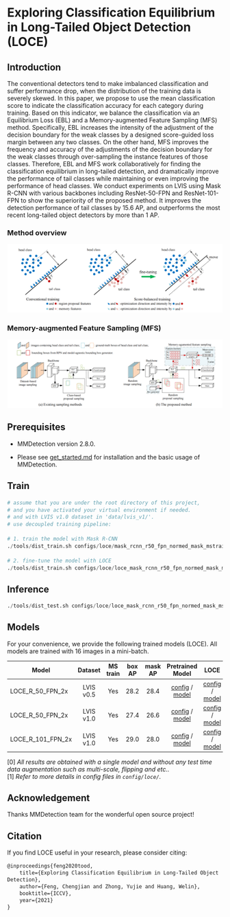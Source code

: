 # Exploring Classification Equilibrium in Long-Tailed Object Detection (LOCE)

## Introduction

The conventional detectors tend to make imbalanced classification and suffer performance drop, when the distribution of the training data is severely skewed. In this paper, we propose to use the mean classification score to indicate the classification accuracy for each category during training. Based on this indicator, we balance the classification via an Equilibrium Loss (EBL) and a Memory-augmented Feature Sampling (MFS) method. Specifically, EBL increases the intensity of the adjustment of the decision boundary for the weak classes by a designed score-guided loss margin between any two classes. On the other hand, MFS improves the frequency and accuracy of the adjustments of the decision boundary for the weak classes through over-sampling the instance features of those classes. Therefore, EBL and MFS work collaboratively for finding the classification equilibrium in long-tailed detection, and dramatically improve the performance of tail classes while maintaining or even improving the performance of head classes. We conduct experiments on LVIS using Mask R-CNN with various backbones including ResNet-50-FPN and ResNet-101-FPN to show the superiority of the proposed method. It improves the detection performance of tail classes by 15.6 AP, and outperforms the most recent long-tailed object detectors by more than 1 AP.
### Method overview
![method overview](resources/LOCE_demonstration.png)

### Memory-augmented Feature Sampling (MFS)
![method overview](resources/MFS.png)

## Prerequisites

- MMDetection version 2.8.0.

- Please see [get_started.md](docs/get_started.md) for installation and the basic usage of MMDetection.

## Train

```python
# assume that you are under the root directory of this project,
# and you have activated your virtual environment if needed.
# and with LVIS v1.0 dataset in 'data/lvis_v1/'.
# use decoupled training pipeline:

# 1. train the model with Mask R-CNN
./tools/dist_train.sh configs/loce/mask_rcnn_r50_fpn_normed_mask_mstrain_2x_lvis_v1.py 4 --validate

# 2. fine-tune the model with LOCE
./tools/dist_train.sh configs/loce/loce_mask_rcnn_r50_fpn_normed_mask_mstrain_2x_lvis_v1.py 4 --validate
```

## Inference

```python
./tools/dist_test.sh configs/loce/loce_mask_rcnn_r50_fpn_normed_mask_mstrain_2x_lvis_v1.py work_dirs/loce_mask_rcnn_r50_fpn_normed_mask_mstrain_2x_lvis_v1/epoch_6.pth 4 --eval bbox segm
```

## Models

For your convenience, we provide the following trained models (LOCE). All models are trained with 16 images in a mini-batch.

Model | Dataset | MS train | box AP | mask AP | Pretrained Model | LOCE
--- |:---:|:---:|:---:|:---:|:---:|:---:
LOCE_R_50_FPN_2x              | LVIS v0.5  | Yes  | 28.2 | 28.4 | [config](configs/loce/mask_rcnn_r50_fpn_normed_mask_mstrain_2x_lvis_v0.5.py) / [model](https://drive.google.com/file/d/16frTka2FqL0ndEtm14VcpJiiIpbvNl__/view?usp=sharing) | [config](configs/loce/loce_mask_rcnn_r50_fpn_normed_mask_mstrain_2x_lvis_v0.5.py) / [model](https://drive.google.com/file/d/11hwgo038D4mE0TXm1j6wD0soJD319KyC/view?usp=sharing)
LOCE_R_50_FPN_2x              | LVIS v1.0  | Yes  | 27.4 | 26.6 | [config](configs/loce/mask_rcnn_r50_fpn_normed_mask_mstrain_2x_lvis_v1.py) / [model](https://drive.google.com/file/d/14Uwif11F-0scNiIwucZP2VTG9TiO-aSS/view?usp=sharing) | [config](configs/loce/loce_mask_rcnn_r50_fpn_normed_mask_mstrain_2x_lvis_v1.py) / [model](https://drive.google.com/file/d/138D2IVc5Z4x1JAKA2WmRf1yhHbxd8Hvk/view?usp=sharing)
LOCE_R_101_FPN_2x             | LVIS v1.0  | Yes  | 29.0 | 28.0 | [config](configs/loce/mask_rcnn_r101_fpn_normed_mask_mstrain_2x_lvis_v1.py) / [model](https://drive.google.com/file/d/1JSjCYAvmT8G5G24Lo0lw5LWdTCMI9wea/view?usp=sharing) | [config](configs/loce/loce_mask_rcnn_r101_fpn_normed_mask_mstrain_2x_lvis_v1.py) / [model](https://drive.google.com/file/d/1lJExnD450fJobXFnS7StO95ohoFshjxW/view?usp=sharing)

[0] *All results are obtained with a single model and without any test time data augmentation such as multi-scale, flipping and etc..* \
[1] *Refer to more details in config files in `config/loce/`.*


## Acknowledgement

Thanks MMDetection team for the wonderful open source project!


## Citation

If you find LOCE useful in your research, please consider citing:

```
@inproceedings{feng2020tood,
    title={Exploring Classification Equilibrium in Long-Tailed Object Detection},
    author={Feng, Chengjian and Zhong, Yujie and Huang, Welin},
    booktitle={ICCV},
    year={2021}
}
```


